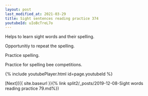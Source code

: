 ```yaml
---
layout: post
last_modified_at: 2021-03-29
title: Sight sentences reading practice 374
youtubeId: uIoBcTreL7o
---
```

 
 
Helps to learn sight words and their spelling.

Opportunitiy to repeat the spelling. 

Practice spelling. 
 
Practice for spelling bee competitions. 
 
{% include youtubePlayer.html id=page.youtubeId %}
 
 

[Next]({{ site.baseurl }}{% link  split2/_posts/2019-12-08-Sight words reading practice 79.md%})
 

